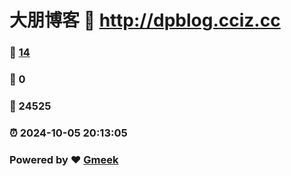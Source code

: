# 大朋博客 :link: http://dpblog.cciz.cc 
### :page_facing_up: [14](http://dpblog.cciz.cc/tag.html) 
### :speech_balloon: 0 
### :hibiscus: 24525 
### :alarm_clock: 2024-10-05 20:13:05 
### Powered by :heart: [Gmeek](https://github.com/Meekdai/Gmeek)
